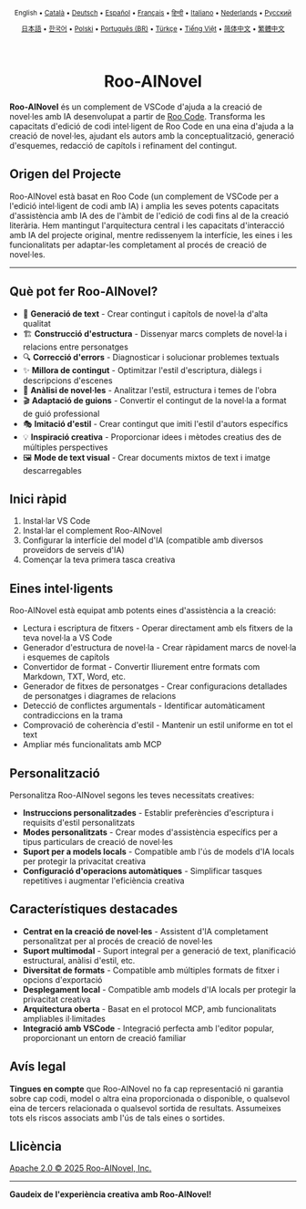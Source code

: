 <div align="center">
<sub>

English • [Català](locales/ca/README.md) • [Deutsch](locales/de/README.md) • [Español](locales/es/README.md) • [Français](locales/fr/README.md) • [हिन्दी](locales/hi/README.md) • [Italiano](locales/it/README.md) • [Nederlands](locales/nl/README.md) • [Русский](locales/ru/README.md)

</sub>
<sub>

[日本語](locales/ja/README.md) • [한국어](locales/ko/README.md) • [Polski](locales/pl/README.md) • [Português (BR)](locales/pt-BR/README.md) • [Türkçe](locales/tr/README.md) • [Tiếng Việt](locales/vi/README.md) • [简体中文](locales/zh-CN/README.md) • [繁體中文](locales/zh-TW/README.md)

</sub>
</div>
<br>
<div align="center">
  <h1>Roo-AINovel</h1>
</div>

**Roo-AINovel** és un complement de VSCode d'ajuda a la creació de novel·les amb IA desenvolupat a partir de [Roo Code](https://github.com/RooCodeInc/Roo-Code). Transforma les capacitats d'edició de codi intel·ligent de Roo Code en una eina d'ajuda a la creació de novel·les, ajudant els autors amb la conceptualització, generació d'esquemes, redacció de capítols i refinament del contingut.

## Origen del Projecte

Roo-AINovel està basat en Roo Code (un complement de VSCode per a l'edició intel·ligent de codi amb IA) i amplia les seves potents capacitats d'assistència amb IA des de l'àmbit de l'edició de codi fins al de la creació literària. Hem mantingut l'arquitectura central i les capacitats d'interacció amb IA del projecte original, mentre redissenyem la interfície, les eines i les funcionalitats per adaptar-les completament al procés de creació de novel·les.

---

## Què pot fer Roo-AINovel?

- 📝 **Generació de text** - Crear contingut i capítols de novel·la d'alta qualitat
- 🏗️ **Construcció d'estructura** - Dissenyar marcs complets de novel·la i relacions entre personatges
- 🔍 **Correcció d'errors** - Diagnosticar i solucionar problemes textuals
- ✨ **Millora de contingut** - Optimitzar l'estil d'escriptura, diàlegs i descripcions d'escenes
- 🔬 **Anàlisi de novel·les** - Analitzar l'estil, estructura i temes de l'obra
- 🎬 **Adaptació de guions** - Convertir el contingut de la novel·la a format de guió professional
- 🎭 **Imitació d'estil** - Crear contingut que imiti l'estil d'autors específics
- 💡 **Inspiració creativa** - Proporcionar idees i mètodes creatius des de múltiples perspectives
- 🖼️ **Mode de text visual** - Crear documents mixtos de text i imatge descarregables

## Inici ràpid

1. Instal·lar VS Code
2. Instal·lar el complement Roo-AINovel
3. Configurar la interfície del model d'IA (compatible amb diversos proveïdors de serveis d'IA)
4. Començar la teva primera tasca creativa

## Eines intel·ligents

Roo-AINovel està equipat amb potents eines d'assistència a la creació:

- Lectura i escriptura de fitxers - Operar directament amb els fitxers de la teva novel·la a VS Code
- Generador d'estructura de novel·la - Crear ràpidament marcs de novel·la i esquemes de capítols
- Convertidor de format - Convertir lliurement entre formats com Markdown, TXT, Word, etc.
- Generador de fitxes de personatges - Crear configuracions detallades de personatges i diagrames de relacions
- Detecció de conflictes argumentals - Identificar automàticament contradiccions en la trama
- Comprovació de coherència d'estil - Mantenir un estil uniforme en tot el text
- Ampliar més funcionalitats amb MCP

## Personalització

Personalitza Roo-AINovel segons les teves necessitats creatives:

- **Instruccions personalitzades** - Establir preferències d'escriptura i requisits d'estil personalitzats
- **Modes personalitzats** - Crear modes d'assistència específics per a tipus particulars de creació de novel·les
- **Suport per a models locals** - Compatible amb l'ús de models d'IA locals per protegir la privacitat creativa
- **Configuració d'operacions automàtiques** - Simplificar tasques repetitives i augmentar l'eficiència creativa

## Característiques destacades

- **Centrat en la creació de novel·les** - Assistent d'IA completament personalitzat per al procés de creació de novel·les
- **Suport multimodal** - Suport integral per a generació de text, planificació estructural, anàlisi d'estil, etc.
- **Diversitat de formats** - Compatible amb múltiples formats de fitxer i opcions d'exportació
- **Desplegament local** - Compatible amb models d'IA locals per protegir la privacitat creativa
- **Arquitectura oberta** - Basat en el protocol MCP, amb funcionalitats ampliables il·limitades
- **Integració amb VSCode** - Integració perfecta amb l'editor popular, proporcionant un entorn de creació familiar

## Avís legal

**Tingues en compte** que Roo-AINovel no fa cap representació ni garantia sobre cap codi, model o altra eina proporcionada o disponible, o qualsevol eina de tercers relacionada o qualsevol sortida de resultats. Assumeixes tots els riscos associats amb l'ús de tals eines o sortides.

## Llicència

[Apache 2.0 © 2025 Roo-AINovel, Inc.](./LICENSE)

---

**Gaudeix de l'experiència creativa amb Roo-AINovel!** 